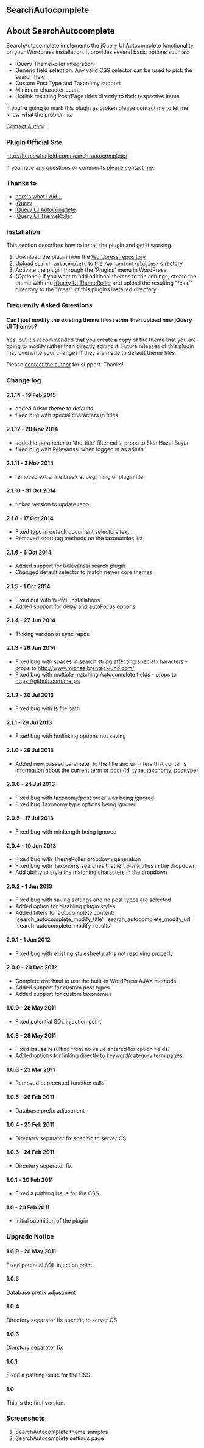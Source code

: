 ## SearchAutocomplete

## About SearchAutocomplete

SearchAutocomplete implements the jQuery UI Autocomplete functionality on your Wordpress installation. It provides several basic options such as:

* jQuery ThemeRoller integration
* Generic field selection. Any valid CSS selector can be used to pick the search field
* Custom Post Type and Taxonomy support
* Minimum character count
* Hotlink resulting Post/Page titles directly to their respective items

If you're going to mark this plugin as broken please contact me to let me know what the problem is.

[Contact Author](http://hereswhatidid.com/contact/)

### Plugin Official Site

<a href="http://hereswhatidid.com/search-autocomplete/">http://hereswhatidid.com/search-autocomplete/</a>

If you have any questions or comments <a href="http://hereswhatidid.com">please contact me</a>.

### Thanks to

* <a href="http://hereswhatidid.com">here's what I did...</a>
* <a href="http://jquery.com">jQuery</a>
* <a href="http://jqueryui.com/demos/autocomplete/">jQuery UI Autocomplete</a>
* <a href="http://jqueryui.com/themeroller/">jQuery UI ThemeRoller</a>

### Installation

This section describes how to install the plugin and get it working.

1. Download the plugin from the <a href="http://wordpress.org/extend/plugins/search-autocomplete/">Wordpress repository</a>
2. Upload `search-autocomplete` to the `/wp-content/plugins/` directory
3. Activate the plugin through the 'Plugins' menu in WordPress
4. {Optional} If you want to add aditional themes to the settings, create the theme with the <a href="http://jqueryui.com/themeroller/">jQuery UI ThemeRoller</a> and upload the resulting "/css/" directory to the "/css/" of this plugins installed directory.

### Frequently Asked Questions

#### Can I just modify the existing theme files rather than upload new jQuery UI Themes?

Yes, but it's recommended that you create a copy of the theme that you are going to modify rather than directly editing it.  Future releases of this plugin may overwrite your changes if they are made to default theme files.

Please <a href="http://hereswhatidid.com/contact/">contact the author</a> for support. Thanks!

### Change log

#### 2.1.14 - 19 Feb 2015
* added Aristo theme to defaults
* fixed bug with special characters in titles

#### 2.1.12 - 20 Nov 2014
* added id parameter to 'the_title' filter calls, props to Ekin Hazal Bayar
* fixed bug with Relevanssi when logged in as admin

#### 2.1.11 - 3 Nov 2014
* removed extra line break at beginning of plugin file

#### 2.1.10 - 31 Oct 2014
* ticked version to update repo

#### 2.1.8 - 17 Oct 2014
* Fixed typo in default document selectors text
* Removed short tag methods on the taxonomies list

#### 2.1.6 - 6 Oct 2014
* Added support for Relevanssi search plugin
* Changed default selector to match newer core themes

#### 2.1.5 - 1 Oct 2014
* Fixed but with WPML installations
* Added support for delay and autoFocus options

#### 2.1.4 - 27 Jun 2014
* Ticking version to sync repos

#### 2.1.3 - 26 Jun 2014
* Fixed bug with spaces in search string affecting special characters - props to http://www.michaelbrentecklund.com/
* Fixed bug with multiple matching Autocomplete fields - props to https://github.com/marpa

#### 2.1.2 - 30 Jul 2013
* Fixed bug with js file path

#### 2.1.1 - 29 Jul 2013
* Fixed bug with hotlinking options not saving

#### 2.1.0 - 26 Jul 2013
* Added new passed parameter to the title and url filters that contains information about the current term or post (id, type, taxonomy, posttype)

#### 2.0.6 - 24 Jul 2013
* Fixed bug with taxonomy/post order was being ignored
* Fixed bug Taxonomy type options being ignored

#### 2.0.5 - 17 Jul 2013
* Fixed bug with minLength being ignored

#### 2.0.4 - 10 Jun 2013
* Fixed bug with ThemeRoller dropdown generation
* Fixed bug with Taxonomy searches that left blank titles in the dropdown
* Add ability to style the matching characters in the dropdown

#### 2.0.2 - 1 Jun 2013
* Fixed bug with saving settings and no post types are selected
* Added option for disabling plugin styles
* Added filters for autocomplete content: 'search_autocomplete_modify_title', 'search_autocomplete_modify_url', 'search_autocomplete_modify_results'

#### 2.0.1 - 1 Jan 2012
* Fixed bug with existing stylesheet paths not resolving properly

#### 2.0.0 - 29 Dec 2012
* Complete overhaul to use the built-in WordPress AJAX methods
* Added support for custom post types
* Added support for custom taxonomies

#### 1.0.9 - 28 May 2011
* Fixed potential SQL injection point.

#### 1.0.8 - 28 May 2011
* Fixed issues resulting from no value entered for option fields.
* Added options for linking directly to keyword/category term pages.

#### 1.0.6 - 23 Mar 2011
* Removed deprecated function calls

#### 1.0.5 - 26 Feb 2011
* Database prefix adjustment

#### 1.0.4 - 25 Feb 2011
* Directory separator fix specific to server OS

#### 1.0.3 - 24 Feb 2011
* Directory separator fix

#### 1.0.1 - 20 Feb 2011
* Fixed a pathing issue for the CSS

#### 1.0 - 20 Feb 2011
* Initial submition of the plugin

### Upgrade Notice

#### 1.0.9 - 28 May 2011
Fixed potential SQL injection point.

#### 1.0.5
Database prefix adjustment

#### 1.0.4
Directory separator fix specific to server OS

#### 1.0.3
Directory separator fix

#### 1.0.1
Fixed a pathing issue for the CSS

#### 1.0
This is the first version.

### Screenshots

1. SearchAutocomplete theme samples
2. SearchAutocomplete settings page